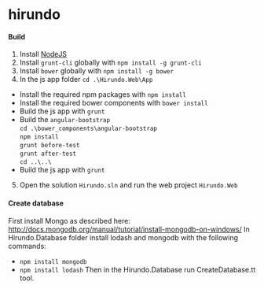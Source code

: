 hirundo
=======

#### Build
1. Install [NodeJS](http://nodejs.org/)
2. Install `grunt-cli` globally with `npm install -g grunt-cli`
3. Install `bower` globally with `npm install -g bower`
4. In the js app folder `cd .\Hirundo.Web\App`
  * Install the required npm packages with `npm install`
  * Install the required bower components with `bower install`
  * Build the js app with `grunt`
  * Build the `angular-bootstrap`   
    `cd .\bower_components\angular-bootstrap`  
    `npm install`  
    `grunt before-test`  
    `grunt after-test`  
    `cd ..\..\`
  * Build the js app with `grunt`
5. Open the solution `Hirundo.sln` and run the web project `Hirundo.Web`

#### Create database
First install Mongo as described here: http://docs.mongodb.org/manual/tutorial/install-mongodb-on-windows/
In Hirundo.Database folder install lodash and mongodb with the following commands:
  * `npm install mongodb` 
  * `npm install lodash`
Then in the Hirundo.Database run CreateDatabase.tt tool.